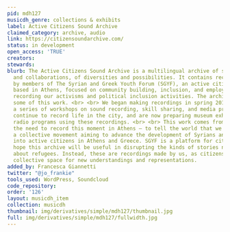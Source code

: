 ```yaml
---
pid: mdh127
musicdh_genre: collections & exhibits
label: Active Citizens Sound Archive
claimed_category: archive, audio
link: https://citizensoundarchive.com/
status: in development
open_access: 'TRUE'
creators: 
stewards: 
blurb: The Active Citizens Sound Archive is a multilingual archive of solidarities
  and collaborations, of diversities and possibilities. It contains recordings made
  by members of The Syrian and Greek Youth Forum (SGYF), an active citizens group
  based in Athens, focused on community building, inclusion, and employment. We are
  recording our activisms and political inclusion activities. The archive presents
  some of this work. <br> <br> We began making recordings in spring 2019, through
  a series of workshops on sound recording, skill sharing, and media production. We
  continue to record life in the city, and are now preparing museum exhibitions and
  radio programs using these recordings. <br> <br> This work comes from recognising
  the need to record this moment in Athens – to tell the world that we are building
  a collective movement aiming to advance the development of Syrians and other communities
  into active citizens in Athens and Greece. SGYF is a platform for citizenship. We
  hope this archive will be useful in disrupting the kinds of stories normally told
  about refugees. Instead, these are recordings made by us, as citizens, opening a
  collective space for new understandings and representations.
added_by: Francesca Giannetti
twitter: "@jo_frankie"
tools_used: WordPress, Soundcloud
code_repository: 
order: '126'
layout: musicdh_item
collection: musicdh
thumbnail: img/derivatives/simple/mdh127/thumbnail.jpg
full: img/derivatives/simple/mdh127/fullwidth.jpg
---
```

